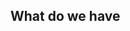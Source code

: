 
## What do we have

<pre data-line="3" class="line-numbers language-md" data-src="sample/33/README.md"></pre>
<pre data-line="4" class="line-numbers language-md" data-src="sample/33/Jenkinsfile"></pre>

<!-- note
Add toolbar and show-language plugins
-->